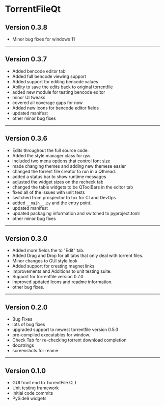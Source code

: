 # TorrentFileQt

## Version 0.3.8

-   Minor bug fixes for windows 11

* * *

## Version 0.3.7

-   Added bencode editor tab
-   Added full bencode viewing support
-   Added support for editing bencode values 
-   Ability to save the edits back to original torrentfile
-   added new module for testing bencode editor
-   minor UI tweaks 
-   covered all coverage gaps for now
-   Added new icons for bencode editor fields
-   updated manifest
-   other minor bug fixes

* * *

## Version 0.3.6

-   Edits throughout the full source code.
-   Added the style manager class for qss
-   included two menu options that control font size
-   made changing themes and adding new themese easier
-   changed the torrent file creator to run in a Qthread.
-   added a status bar to show runtime messages
-   adjusted the widget sizes on the recheck tab
-   changed the table widgets to be QToolBars in the editor tab
-   fixed all of the issues with unit tests
-   switched from prospector to tox for CI and DevOps
-   added `__main__.py` and the entry point.
-   updated manifest
-   updated packaging information and switched to pyproject.toml
-   other minor bug fixes

* * *

## Version 0.3.0

-   Added more fields the to "Edit" tab.
-   Added Drag and Drop for all tabs that only deal with torrent files.
-   Minor changes to GUI style look
-   Added support for creating magnet links
-   Improvements and Additions to unit testing suite.
-   Support for torrentfile version 0.7.0
-   improved updated Icons and readme information.
-   other bug fixes.

* * *

## Version 0.2.0

-   Bug Fixes
-   lots of bug fixes
-   upgraded support to newest torrentfile version 0.5.0
-   pre-compiled executables for window.
-   Check Tab for re-checking torrent download completion
-   docstrings
-   screenshots for reame

* * *

## Version 0.1.0

-   GUI front end to TorrentFile CLI
-   Unit testing framework
-   Initial code commits
-   PySide6 widgets
